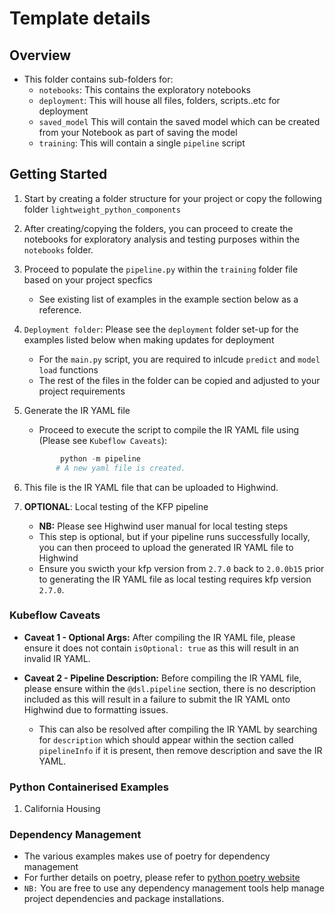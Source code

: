 # Template details

## Overview
- This folder contains sub-folders for:
    - `notebooks`: This contains the exploratory  notebooks
    - `deployment`: This will house all files, folders, scripts..etc for deployment
    - `saved_model` This will contain the saved model which can be created from your Notebook as part of saving the model
    - `training`: This will contain a single `pipeline` script

## Getting Started
1. Start by creating a folder structure for your project or copy the following folder `lightweight_python_components`

2. After creating/copying the folders, you can proceed to create the notebooks for exploratory analysis and testing purposes within the `notebooks` folder.

3. Proceed to populate the `pipeline.py` within the `training` folder file based on your project specfics
   - See existing list of examples in the example section below as a reference. 

4. `Deployment folder`: Please see the `deployment` folder set-up for the examples listed below when making updates for deployment
    - For the `main.py` script, you are required to inlcude `predict` and `model load` functions
    - The rest of the files in the folder can be copied and adjusted to your project requirements

5. Generate the IR YAML file
   - Proceed to execute the script to compile the IR YAML file using (Please see `Kubeflow Caveats`):
    ```python
            python -m pipeline
           # A new yaml file is created.
    ```

6.  This file is the IR YAML file that can be uploaded to Highwind.

7. **OPTIONAL**: Local testing of the KFP pipeline
   - **NB:** Please see Highwind user manual for local testing steps
   - This step is optional, but if your pipeline runs successfully locally, you can then proceed to upload the generated IR YAML file to Highwind
   - Ensure you swicth your kfp version from `2.7.0` back to `2.0.0b15` prior to generating the IR YAML file as local testing requires kfp version `2.7.0`.


### Kubeflow Caveats
- **Caveat 1 - Optional Args:** After compiling the IR YAML file, please ensure it does not contain `isOptional: true` as this will result in an invalid IR YAML.

- **Caveat 2 - Pipeline Description:** Before compiling the IR YAML file, please ensure within the `@dsl.pipeline` section, there is no description included as this will result in a failure to submit the IR YAML onto Highwind due to formatting issues.
    - This can also be resolved after compiling the IR YAML by searching for `description` which should appear within the section called `pipelineInfo` if it is present, then remove description and save the IR YAML.


### Python Containerised Examples
1. California Housing

### Dependency Management
- The various examples makes use of poetry for dependency management
- For further details on poetry, please refer to [python poetry website](https://python-poetry.org/docs/)
- `NB:` You are free to use any dependency management tools help manage project dependencies and package installations.